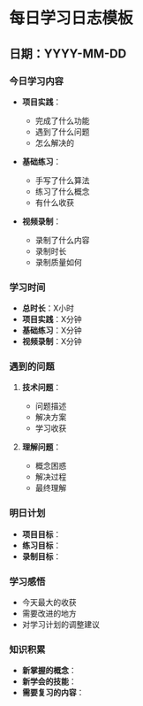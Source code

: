 # 每日学习日志模板

## 日期：YYYY-MM-DD

### 今日学习内容
- **项目实践**：
  - 完成了什么功能
  - 遇到了什么问题
  - 怎么解决的

- **基础练习**：
  - 手写了什么算法
  - 练习了什么概念
  - 有什么收获

- **视频录制**：
  - 录制了什么内容
  - 录制时长
  - 录制质量如何

### 学习时间
- **总时长**：X小时
- **项目实践**：X分钟
- **基础练习**：X分钟
- **视频录制**：X分钟

### 遇到的问题
1. **技术问题**：
   - 问题描述
   - 解决方案
   - 学习收获

2. **理解问题**：
   - 概念困惑
   - 解决过程
   - 最终理解

### 明日计划
- **项目目标**：
- **练习目标**：
- **录制目标**：

### 学习感悟
- 今天最大的收获
- 需要改进的地方
- 对学习计划的调整建议

### 知识积累
- **新掌握的概念**：
- **新学会的技能**：
- **需要复习的内容**： 